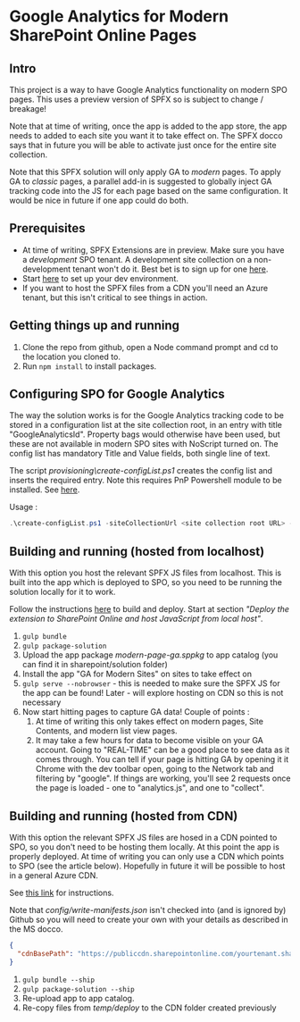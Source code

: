 # Google Analytics for Modern SharePoint Online Pages #

## Intro ##
This project is a way to have Google Analytics functionality on modern SPO pages. This uses a preview version of SPFX so is subject to change / breakage!

Note that at time of writing, once the app is added to the app store, the app needs to added to each site you want it to take effect on. The SPFX docco says that in future you will be able to activate just once for the entire site collection.

Note that this SPFX solution will only apply GA to *modern* pages. To apply GA to *classic* pages, a parallel add-in is suggested to globally inject GA tracking code into the JS for each page based on the same configuration. It would be nice in future if one app could do both.

## Prerequisites
- At time of writing, SPFX Extensions are in preview. Make sure you have a _development_ SPO tenant. A development site collection on a non-development tenant won't do it. Best bet is to sign up for one [here](https://portal.microsoftonline.com/Signup/MainSignUp.aspx?OfferId=6881A1CB-F4EB-4db3-9F18-388898DAF510&DL=DEVELOPERPACK).
- Start [here](https://dev.office.com/sharepoint/docs/spfx/extensions/overview-extensions) to set up your dev environment.
- If you want to host the SPFX files from a CDN you'll need an Azure tenant, but this isn't critical to see things in action.

## Getting things up and running
1. Clone the repo from github, open a Node command prompt and cd to the location you cloned to.
2. Run `npm install` to install packages.

## Configuring SPO for Google Analytics
The way the solution works is for the Google Analytics tracking code to be stored in a configuration list at the site collection root, in an entry with title "GoogleAnalyticsId". Property bags would otherwise have been used, but these are not available in modern SPO sites with NoScript turned on. The config list has mandatory Title and Value fields, both single line of text. 

The script *provisioning\create-configList.ps1* creates the config list and inserts the required entry. Note this requires PnP Powershell module to be installed. See [here](https://github.com/SharePoint/PnP-PowerShell).

Usage :

```powershell
.\create-configList.ps1 -siteCollectionUrl <site collection root URL> -gaId "<google tracking ID>"
```

## Building and running (hosted from localhost)
With this option you host the relevant SPFX JS files from localhost. This is built into the app which is deployed to SPO, so you need to be running the solution locally for it to work.

Follow the instructions [here](https://dev.office.com/sharepoint/docs/spfx/extensions/get-started/serving-your-extension-from-sharepoint) to build and deploy. Start at section *"Deploy the extension to SharePoint Online and host JavaScript from local host"*.

1. `gulp bundle`
2. `gulp package-solution`
3. Upload the app package *modern-page-ga.sppkg* to app catalog (you can find it in sharepoint/solution folder)
4. Install the app "GA for Modern Sites" on sites to take effect on
5. `gulp serve --nobrowser` - this is needed to make sure the SPFX JS for the app can be found! Later - will explore hosting on CDN so this is not necessary
6. Now start hitting pages to capture GA data! Couple of points :
    1. At time of writing this only takes effect on modern pages, Site Contents, and modern list view pages.
    2. It may take a few hours for data to become visible on your GA account. Going to "REAL-TIME" can be a good place to see data as it comes through. You can tell if your page is hitting GA by opening it it Chrome with the dev toolbar open, going to the Network tab and filtering by "google". If things are working, you'll see 2 requests once the page is loaded - one to "analytics.js", and one to "collect".

## Building and running (hosted from CDN)
With this option the relevant SPFX JS files are hosed in a CDN pointed to SPO, so you don't need to be hosting them locally. At this point the app is properly deployed. At time of writing you can only use a CDN which points to SPO (see the article below). Hopefully in future it will be possible to host in a general Azure CDN.

See [this link](https://dev.office.com/sharepoint/docs/spfx/extensions/get-started/hosting-extension-from-office365-cdn) for instructions.

Note that *config/write-manifests.json* isn't checked into (and is ignored by) Github so you will need to create your own with your details as described in the MS docco.

```json
{
  "cdnBasePath": "https://publiccdn.sharepointonline.com/yourtenant.sharepoint.com/sites/yoursite/yourlibrary/yourfolder"
}
```

1. `gulp bundle --ship`
2. `gulp package-solution --ship`
3. Re-upload app to app catalog.
4. Re-copy files from *temp/deploy* to the CDN folder created previously 

